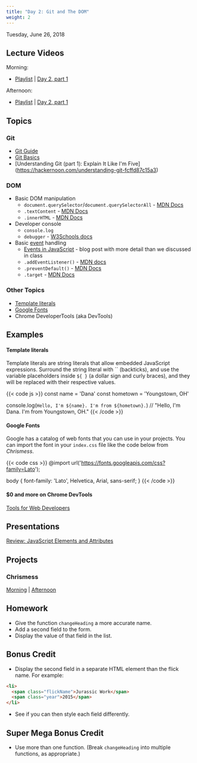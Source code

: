 ```yaml
---
title: "Day 2: Git and The DOM"
weight: 2
---
```


<date>Tuesday, June 26, 2018</date>

## Lecture Videos

Morning:

* [Playlist](https://www.youtube.com/playlist?list=PLuT2TqJuwaY8afDn9R0pVYZd9HzhsaP5V) | [Day 2, part 1](https://www.youtube.com/watch?v=1-CvNYMy_hY&list=PLuT2TqJuwaY8afDn9R0pVYZd9HzhsaP5V&index=8)

Afternoon:

* [Playlist](https://www.youtube.com/watch?v=czNa5ix1vFs&list=PLuT2TqJuwaY-b1gN7b0NmF3GQ9_KHCxYG) | [Day 2, part 1](https://www.youtube.com/watch?v=2KKserHCU_c&list=PLuT2TqJuwaY-b1gN7b0NmF3GQ9_KHCxYG&index=8)

## Topics

### Git

* [Git Guide](http://rogerdudler.github.io/git-guide/)
* [Git Basics](https://git-scm.com/book/en/v2/Getting-Started-Git-Basics)
* [Understanding Git (part 1): Explain It Like I'm Five] (https://hackernoon.com/understanding-git-fcffd87c15a3)

<div class="img github-flow"></div>

### DOM

* Basic DOM manipulation
  * `document.querySelector`/`document.querySelectorAll` - [MDN Docs](https://developer.mozilla.org/en-US/docs/Web/API/Document/querySelector)
  * `.textContent` - [MDN Docs](https://developer.mozilla.org/en-US/docs/Web/API/Node/textContent)
  * `.innerHTML` - [MDN Docs](https://developer.mozilla.org/en-US/docs/Web/API/Element/innerHTML)
* Developer console
  * `console.log`
  * `debugger` - [W3Schools docs](https://www.w3schools.com/js/js_debugging.asp)
* Basic [event](https://www.w3schools.com/js/js_events.asp) handling
  * [Events in JavaScript](https://www.kirupa.com/html5/javascript_events.htm) - blog post with more detail than we discussed in class
  * `.addEventListener()` - [MDN docs](https://developer.mozilla.org/en-US/docs/Web/API/EventTarget/addEventListener)
  * `.preventDefault()` - [MDN Docs](https://developer.mozilla.org/en-US/docs/Web/API/Event/preventDefault)
  * `.target` - [MDN Docs](https://developer.mozilla.org/en-US/docs/Web/API/Event/target)

### Other Topics

* [Template literals](https://developer.mozilla.org/en-US/docs/Web/JavaScript/Reference/Template_literals)
* [Google Fonts](https://fonts.google.com/)
* Chrome DeveloperTools (aka DevTools)

## Examples

#### Template literals

Template literals are string literals that allow embedded JavaScript expressions. Surround the string literal with \`\` (backticks), and use the variable placeholders inside `${ }` (a dollar sign and curly braces), and they will be replaced with their respective values.

{{< code js >}}
const name = 'Dana'
const hometown = 'Youngstown, OH'

console.log(`Hello, I'm ${name}. I'm from ${hometown}.`)   // "Hello, I'm Dana. I'm from Youngstown, OH."
{{< /code >}}

#### Google Fonts

Google has a catalog of web fonts that you can use in your projects. You can import the font in your `index.css` file like the code below from _Chrismess_.

{{< code css >}}
@import url('https://fonts.googleapis.com/css?family=Lato');

body {
  font-family: 'Lato', Helvetica, Arial, sans-serif;
}
{{< /code >}}

#### $0 and more on Chrome DevTools

[Tools for Web Developers](https://developers.google.com/web/tools/chrome-devtools/console/command-line-reference?utm_source=dcc&utm_medium=redirect&utm_campaign=2016q3#0-4)

## Presentations

<a target="_blank" href="/day02.pdf">Review: JavaScript Elements and Attributes</a>

## Projects

### Chrismess
[Morning](https://github.com/xtbc18s3/chrismess) | [Afternoon](https://github.com/xtbc18s3/chrismess/tree/afternoon)

## Homework

* Give the function `changeHeading` a more accurate name.
* Add a second field to the form.
* Display the value of that field in the list.

## Bonus Credit

* Display the second field in a separate HTML element than the flick name. For example:

```html
<li>
  <span class="flickName">Jurassic Work</span>
  <span class="year">2015</span>
</li>
```

* See if you can then style each field differently.

## Super Mega Bonus Credit

* Use more than one function. (Break `changeHeading` into multiple functions, as appropriate.)
